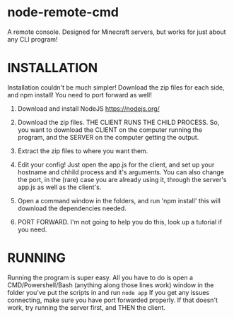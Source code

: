 # node-remote-cmd
A remote console. Designed for Minecraft servers, but works for just about any CLI program!

# INSTALLATION
Installation couldn't be much simpler! Download the zip files for each side, and npm install! You need to port forward as well!
    
1. Download and install NodeJS https://nodejs.org/
    
2. Download the zip files.
    THE CLIENT RUNS THE CHILD PROCESS. So, you want to download the CLIENT on the computer running the program, and the SERVER on the computer getting the output.
    
3. Extract the zip files to where you want them.
    
4. Edit your config! Just open the app.js for the client, and set up your hostname and chhild process and it's arguments. You can also change the port, in the (rare) case you are already using it, through the server's app.js as well as the client's.
    
5. Open a command window in the folders, and run 'npm install' this will download the dependencies needed.
    
6. PORT FORWARD. I'm not going to help you do this, look up a tutorial if you need.
# RUNNING
Running the program is super easy. All you have to do is open a CMD/Powershell/Bash (anything along those lines work) window in the folder you've put the scripts in and run `node app` If you get any issues connecting, make sure you have port forwarded properly. If that doesn't work, try running the server first, and THEN the client.
